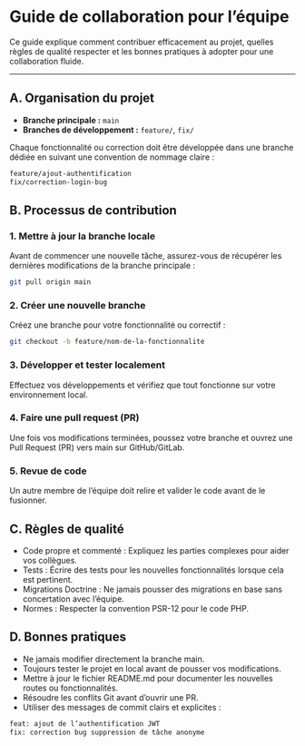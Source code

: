 # Guide de collaboration pour l’équipe

Ce guide explique comment contribuer efficacement au projet, quelles règles de qualité respecter et les bonnes pratiques à adopter pour une collaboration fluide.

---

## A. Organisation du projet

- **Branche principale :** `main`
- **Branches de développement :** `feature/`, `fix/`

Chaque fonctionnalité ou correction doit être développée dans une branche dédiée en suivant une convention de nommage claire :

```bash
feature/ajout-authentification
fix/correction-login-bug
```
## B. Processus de contribution

### 1. Mettre à jour la branche locale
Avant de commencer une nouvelle tâche, assurez-vous de récupérer les dernières modifications de la branche principale :
```bash
git pull origin main
```

### 2. Créer une nouvelle branche
Créez une branche pour votre fonctionnalité ou correctif :
```bash
git checkout -b feature/nom-de-la-fonctionnalite
```

### 3. Développer et tester localement
Effectuez vos développements et vérifiez que tout fonctionne sur votre environnement local.

### 4. Faire une pull request (PR)
Une fois vos modifications terminées, poussez votre branche et ouvrez une Pull Request (PR) vers main sur GitHub/GitLab.

### 5. Revue de code
Un autre membre de l’équipe doit relire et valider le code avant de le fusionner.

## C. Règles de qualité

- Code propre et commenté : Expliquez les parties complexes pour aider vos collègues.
- Tests : Écrire des tests pour les nouvelles fonctionnalités lorsque cela est pertinent.
- Migrations Doctrine : Ne jamais pousser des migrations en base sans concertation avec l’équipe.
- Normes : Respecter la convention PSR-12 pour le code PHP.

## D. Bonnes pratiques
- Ne jamais modifier directement la branche main.
- Toujours tester le projet en local avant de pousser vos modifications.
- Mettre à jour le fichier README.md pour documenter les nouvelles routes ou fonctionnalités.
- Résoudre les conflits Git avant d’ouvrir une PR.
- Utiliser des messages de commit clairs et explicites :
```bash
feat: ajout de l’authentification JWT
fix: correction bug suppression de tâche anonyme
```
